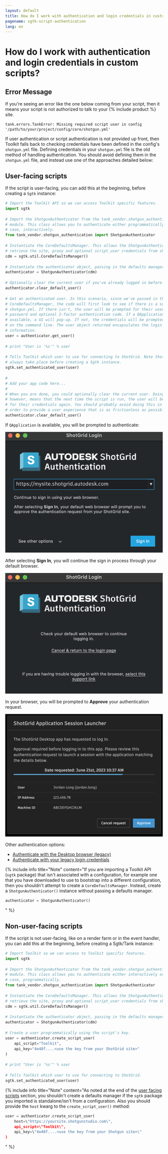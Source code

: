 ```yaml
---
layout: default
title: How do I work with authentication and login credentials in custom scripts?
pagename: sgtk-script-authentication
lang: en
---
```


# How do I work with authentication and login credentials in custom scripts?

## Error Message
If you're seeing an error like the one below coming from your script, then it means your script is not authorized to talk to your {% include product %} site.

```text
tank.errors.TankError: Missing required script user in config '/path/to/your/project/config/core/shotgun.yml'
```
If user authentication or script authentication is not provided up front, then Toolkit falls back to checking credentials have been defined in the config's `shotgun.yml` file.
Defining credentials in your `shotgun.yml` file is the old method of handling authentication.
You should avoid defining them in the `shotgun.yml` file, and instead use one of the approaches detailed below:

## User-facing scripts
If the script is user-facing, you can add this at the beginning, before creating a `Sgtk` instance:

```python
# Import the Toolkit API so we can access Toolkit specific features.
import sgtk

# Import the ShotgunAuthenticator from the tank_vendor.shotgun_authentication
# module. This class allows you to authenticate either programmatically or, in this
# case, interactively.
from tank_vendor.shotgun_authentication import ShotgunAuthenticator

# Instantiate the CoreDefaultsManager. This allows the ShotgunAuthenticator to
# retrieve the site, proxy and optional script_user credentials from shotgun.yml
cdm = sgtk.util.CoreDefaultsManager()

# Instantiate the authenticator object, passing in the defaults manager.
authenticator = ShotgunAuthenticator(cdm)

# Optionally clear the current user if you've already logged in before.
authenticator.clear_default_user()

# Get an authenticated user. In this scenario, since we've passed in the
# CoreDefaultsManager, the code will first look to see if there is a script_user inside
# shotgun.yml. If there isn't, the user will be prompted for their username,
# password and optional 2-factor authentication code. If a QApplication is
# available, a UI will pop-up. If not, the credentials will be prompted
# on the command line. The user object returned encapsulates the login
# information.
user = authenticator.get_user()

# print "User is '%s'" % user

# Tells Toolkit which user to use for connecting to ShotGrid. Note that this should
# always take place before creating a Sgtk instance.
sgtk.set_authenticated_user(user)

#
# Add your app code here...
#
# When you are done, you could optionally clear the current user. Doing so
# however, means that the next time the script is run, the user will be prompted
# for their credentials again. You should probably avoid doing this in
# order to provide a user experience that is as frictionless as possible.
authenticator.clear_default_user()
```

If `QApplication` is available, you will be prompted to authenticate:

![sign in](./images/sa-integrations-user-guide-session-launcher-01.png)

After selecting **Sign In**, you will continue the sign in process through your default browser.

![sign in](./images/sa-integrations-user-guide-session-launcher-02.png)

In your browser, you will be prompted to **Approve** your authentication request.

![approve authentication request](./images/sa-integrations-user-guide-approve-authentication.png)

Other authentication options:
- [Authenticate with the Desktop browser (legacy)](https://help.autodesk.com/view/SGSUB/ENU/?guid=SG_Migration_mi_migration_account_mi_end_user_account_html#legacy-shotgrid-login-credentials)
- [Authenticate with your legacy login credentials](https://help.autodesk.com/view/SGSUB/ENU/?guid=SG_Migration_mi_migration_account_mi_end_user_account_html#legacy-shotgrid-login-credentials)

{% include info title="Note" content="If you are importing a Toolkit API (`sgtk` package) that isn't associated with a configuration, for example one that you have downloaded to use to bootstrap into a different configuration, then you shouldn't attempt to create a `CoreDefaultsManager`. Instead, create a `ShotgunAuthenticator()` instance without passing a defaults manager.
```python
authenticator = ShotgunAuthenticator()
```
" %}

## Non-user-facing scripts
If the script is not user-facing, like on a render farm or in the event handler, you can add this at the beginning, before creating a Sgtk/Tank instance:

```python
# Import Toolkit so we can access to Toolkit specific features.
import sgtk

# Import the ShotgunAuthenticator from the tank_vendor.shotgun_authentication
# module. This class allows you to authenticate either interactively or, in this
# case, programmatically.
from tank_vendor.shotgun_authentication import ShotgunAuthenticator

# Instantiate the CoreDefaultsManager. This allows the ShotgunAuthenticator to
# retrieve the site, proxy and optional script_user credentials from shotgun.yml
cdm = sgtk.util.CoreDefaultsManager()

# Instantiate the authenticator object, passing in the defaults manager.
authenticator = ShotgunAuthenticator(cdm)

# Create a user programmatically using the script's key.
user = authenticator.create_script_user(
    api_script="Toolkit",
    api_key="4e48f....<use the key from your ShotGrid site>"
)

# print "User is '%s'" % user

# Tells Toolkit which user to use for connecting to ShotGrid.
sgtk.set_authenticated_user(user)
```

{% include info title="Note" content="As noted at the end of the [user facing scripts](#user-facing-scripts) section, you shouldn't create a defaults manager if the `sgtk` package you imported is standalone/isn't from a configuration. Also you should provide the `host` kwarg to the `create_script_user()` method:

```python
user = authenticator.create_script_user(
    host=\"https://yoursite.shotgunstudio.com\",
    api_script=\"Toolkit\",
    api_key=\"4e48f....<use the key from your Shotgun site>\"
)
```
   " %}
